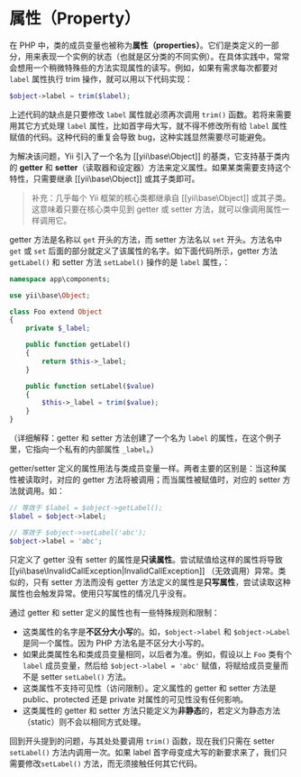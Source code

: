 # 属性（Property）

在 PHP 中，类的成员变量也被称为**属性（properties）**。它们是类定义的一部分，用来表现一个实例的状态（也就是区分类的不同实例）。在具体实践中，常常会想用一个稍微特殊些的方法实现属性的读写。例如，如果有需求每次都要对 `label` 属性执行 trim 操作，就可以用以下代码实现：

```php
$object->label = trim($label);
```

上述代码的缺点是只要修改 `label` 属性就必须再次调用 `trim()` 函数。若将来需要用其它方式处理 `label` 属性，比如首字母大写，就不得不修改所有给 `label` 属性赋值的代码。这种代码的重复会导致 bug，这种实践显然需要尽可能避免。

为解决该问题，Yii 引入了一个名为 [[yii\base\Object]] 的基类，它支持基于类内的 **getter** 和 **setter**（读取器和设定器）方法来定义属性。如果某类需要支持这个特性，只需要继承 [[yii\base\Object]] 或其子类即可。

> 补充：几乎每个 Yii 框架的核心类都继承自 [[yii\base\Object]] 或其子类。这意味着只要在核心类中见到 getter 或 setter 方法，就可以像调用属性一样调用它。

getter 方法是名称以 `get` 开头的方法，而 setter 方法名以 `set` 开头。方法名中 `get` 或 `set` 后面的部分就定义了该属性的名字。如下面代码所示，getter 方法 `getLabel()` 和 setter 方法 `setLabel()` 操作的是 `label` 属性，：

```php
namespace app\components;

use yii\base\Object;

class Foo extend Object
{
    private $_label;

    public function getLabel()
    {
        return $this->_label;
    }

    public function setLabel($value)
    {
        $this->_label = trim($value);
    }
}
```

（详细解释：getter 和 setter 方法创建了一个名为 `label` 的属性，在这个例子里，它指向一个私有的内部属性 `_label`。）

getter/setter 定义的属性用法与类成员变量一样。两者主要的区别是：当这种属性被读取时，对应的 getter 方法将被调用；而当属性被赋值时，对应的 setter 方法就调用。如：

```php
// 等效于 $label = $object->getLabel();
$label = $object->label;

// 等效于 $object->setLabel('abc');
$object->label = 'abc';
```

只定义了 getter 没有 setter 的属性是**只读属性**。尝试赋值给这样的属性将导致 [[yii\base\InvalidCallException|InvalidCallException]] （无效调用）异常。类似的，只有 setter 方法而没有 getter 方法定义的属性是**只写属性**，尝试读取这种属性也会触发异常。使用只写属性的情况几乎没有。

通过 getter 和 setter 定义的属性也有一些特殊规则和限制：

* 这类属性的名字是**不区分大小写**的。如，`$object->label` 和 `$object->Label` 是同一个属性。因为 PHP 方法名是不区分大小写的。
* 如果此类属性名和类成员变量相同，以后者为准。例如，假设以上 `Foo` 类有个 `label` 成员变量，然后给 `$object->label = 'abc'` 赋值，将赋给成员变量而不是 setter `setLabel()` 方法。
* 这类属性不支持可见性（访问限制）。定义属性的 getter 和 setter 方法是 public、protected 还是 private 对属性的可见性没有任何影响。
* 这类属性的 getter 和 setter 方法只能定义为**非静态**的，若定义为静态方法（static）则不会以相同方式处理。

回到开头提到的问题，与其处处要调用 `trim()` 函数，现在我们只需在 setter `setLabel()` 方法内调用一次。如果 label 首字母变成大写的新要求来了，我们只需要修改`setLabel()` 方法，而无须接触任何其它代码。